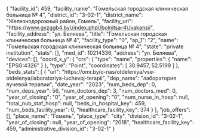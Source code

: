 {
    "facility_id": 459,
    "facility_name": "Гомельская городская клиническая больница № 4",
    "district_id": "3-02-1",
    "district_name": "Железнодорожный район, Гомель",
    "facility_url": "https:\/\/www.gyzggb4.by\/index.php\/bolnitsa-4\/vakansii",
    "facility_address": "ул. Беляева",
    "title": "Гомельская городская клиническая больница № 4",
    "facility_type": "0",
    "ap_1": "2",
    "name": "Гомельская городская клиническая больница № 4",
    "state": "private institution",
    "stats": [],
    "med_id": 10214336,
    "address": "ул. Беляева",
    "devices": [],
    "coord_x_y": {
        "crs": {
            "type": "name",
            "properties": {
                "name": "EPSG:4326"
            }
        },
        "type": "Point",
        "coordinates": [
            30.9457,
            52.5199
        ]
    },
    "beds_stats": [
        {
            "url": "https:\/\/omr.by\/o-nas\/otdeleniya\/vse-otdelenya\/laboratoriya-luchevoj-terapii",
            "dep_name": "лаборатория лучевой терапии",
            "date_year": "2023",
            "num_beds_dep": 0,
            "num_deps_year": 56,
            "num_doctors_dep": 3,
            "num_doctors_med": 0,
            "year_of_closing": "0",
            "year_of_opening": "0",
            "num_nurse_in_hosp": null,
            "total_nub_staf_hosp": null,
            "beds_in_hospital_key": 459,
            "num_beds_facility_year": 0,
            "healthcare_facility_key": 374
        }
    ],
    "job_offers": [],
    "place_name": "Гомель",
    "place_type": "city",
    "division_id": "3-02-1",
    "year_of_closing": null,
    "year_of_opening": "2018",
    "healthcare_facility_key": 459,
    "administrative_division_id": "3-02-1"
}